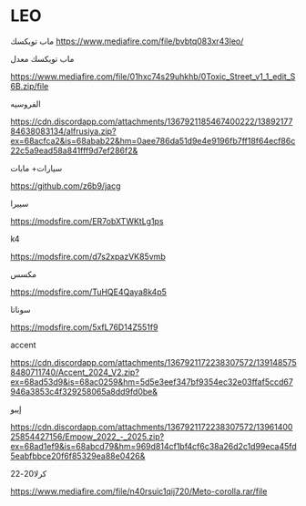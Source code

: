 # LEO
ماب تويكسك
https://www.mediafire.com/file/bvbtq083xr43leo/

ماب تويكسك معدل

https://www.mediafire.com/file/01hxc74s29uhkhb/0Toxic_Street_v1_1_edit_S6B.zip/file

الفروسيه

https://cdn.discordapp.com/attachments/1367921185467400222/1389217784638083134/alfrusiya.zip?ex=68acfca2&is=68abab22&hm=0aee786da51d9e4e9196fb7ff18f64ecf86c22c5a9ead58a841fff9d7ef286f2&

سيارات+ مابات

https://github.com/z6b9/jacg

سييرا

https://modsfire.com/ER7obXTWKtLg1ps

k4

https://modsfire.com/d7s2xpazVK85vmb

مكسس

https://modsfire.com/TuHQE4Qaya8k4p5

سوناتا 

https://modsfire.com/5xfL76D14Z551f9

accent

https://cdn.discordapp.com/attachments/1367921172238307572/1391485758480711740/Accent_2024_V2.zip?ex=68ad53d9&is=68ac0259&hm=5d5e3eef347bf9354ec32e03ffaf5ccd67946a3853c4f329258065a8dd9fd0be&


إيبو

https://cdn.discordapp.com/attachments/1367921172238307572/1396140025854427156/Empow_2022_-_2025.zip?ex=68ad1ef9&is=68abcd79&hm=969d814cf1bf4cf6c38a26d2c1d99eca45fd5eabfbbce20f6f85329ea88e0426&

كرلا20-22

https://www.mediafire.com/file/n40rsuic1qij720/Meto-corolla.rar/file
